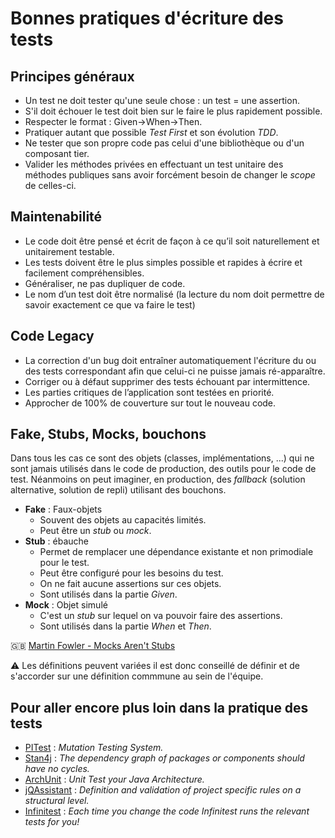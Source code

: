 
# Bonnes pratiques d'écriture des tests

## Principes généraux

* Un test ne doit tester qu'une seule chose : un test = une assertion.
* S'il doit échouer le test doit bien sur le faire le plus rapidement possible.
* Respecter le format : Given->When->Then.
* Pratiquer autant que possible _Test First_ et son évolution _TDD_.
* Ne tester que son propre code pas celui d'une bibliothèque ou d'un composant tier.
* Valider les méthodes privées en effectuant un test unitaire des méthodes publiques sans avoir forcément besoin de changer le _scope_ de celles-ci.

## Maintenabilité

* Le code doit être pensé et écrit de façon à ce qu’il soit naturellement et unitairement testable.
* Les tests doivent être le plus simples possible et rapides à écrire et facilement compréhensibles.
* Généraliser, ne pas dupliquer de code.
* Le nom d’un test doit être normalisé (la lecture du nom doit permettre de savoir exactement ce que va faire le test)

## Code Legacy

* La correction d'un bug doit entraîner automatiquement l'écriture du ou des tests correspondant afin que celui-ci ne puisse jamais ré-apparaître.
* Corriger ou à défaut supprimer des tests échouant par intermittence.
* Les parties critiques de l’application sont testées en priorité.
* Approcher de 100% de couverture sur tout le nouveau code.

## Fake, Stubs, Mocks, bouchons

Dans tous les cas ce sont des objets (classes, implémentations, ...) qui ne sont jamais utilisés dans le code de production, des outils pour le code de test. Néanmoins on peut imaginer, en production, des _fallback_ (solution alternative, solution de repli) utilisant des bouchons.

* **Fake** : Faux-objets
  * Souvent des objets au capacités limités.
  * Peut être un _stub_ ou _mock_.
* **Stub** : ébauche
  * Permet de remplacer une dépendance existante et non primodiale pour le test.
  * Peut être configuré pour les besoins du test.
  * On ne fait aucune assertions sur ces objets.
  * Sont utilisés dans la partie _Given_.
* **Mock** : Objet simulé
  * C'est un _stub_ sur lequel on va pouvoir faire des assertions.
  * Sont utilisés dans la partie _When_ et _Then_.
  
:gb: [Martin Fowler - Mocks Aren't Stubs](https://www.martinfowler.com/articles/mocksArentStubs.html)

:warning: Les définitions peuvent variées il est donc conseillé de définir et de s'accorder sur une définition commmune au sein de l'équipe.

## Pour aller encore plus loin dans la pratique des tests

* [PITest](http://pitest.org/) : _Mutation Testing System._
* [Stan4j](http://stan4j.com/download/ide/) : _The dependency graph of packages or components should have no cycles._
* [ArchUnit](https://www.archunit.org/) : _Unit Test your Java Architecture._
* [jQAssistant](https://jqassistant.org/) : _Definition and validation of project specific rules on a structural level._
* [Infinitest](https://infinitest.github.io/) : _Each time you change the code Infinitest runs the relevant tests for you!_
